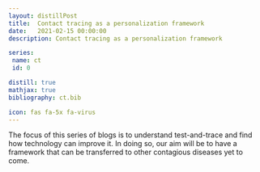 ```yaml
---
layout: distillPost
title:  Contact tracing as a personalization framework
date:   2021-02-15 00:00:00
description: Contact tracing as a personalization framework

series:
 name: ct
 id: 0

distill: true
mathjax: true
bibliography: ct.bib

icon: fas fa-5x fa-virus
---
```


The focus of this series of blogs is to understand test-and-trace and find how technology can improve it.
In doing so,  our aim will be to have a framework that can be transferred to other contagious diseases yet to come.
